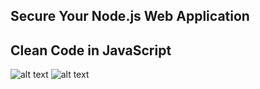 ## Secure Your Node.js Web Application
## Clean Code in JavaScript

![alt text](https://miro.medium.com/max/1110/1*eoOP_A-ojAxP241MbfwB0A.jpeg)
![alt text](https://i.gr-assets.com/images/S/compressed.photo.goodreads.com/books/1582287565i/51517179._UY500_SS500_.jpg)


